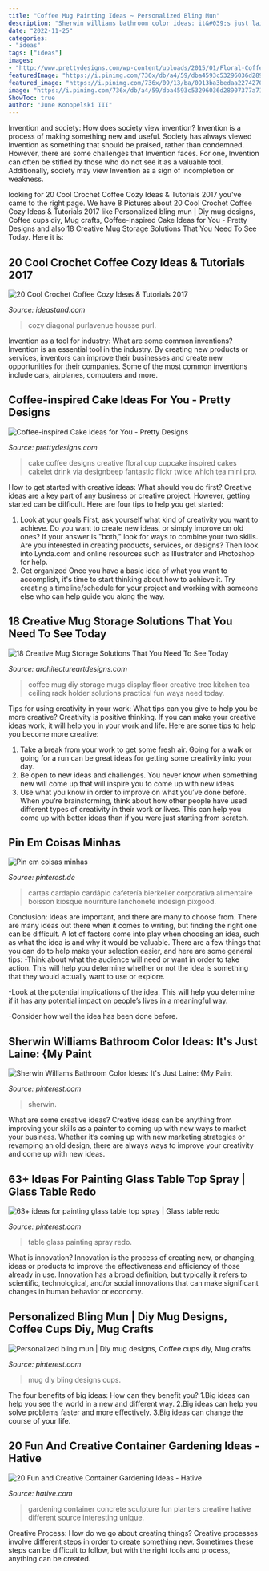 ```yaml
---
title: "Coffee Mug Painting Ideas ~ Personalized Bling Mun"
description: "Sherwin williams bathroom color ideas: it&#039;s just laine: {my paint"
date: "2022-11-25"
categories:
- "ideas"
tags: ["ideas"]
images:
- "http://www.prettydesigns.com/wp-content/uploads/2015/01/Floral-Coffee-Cake.jpg"
featuredImage: "https://i.pinimg.com/736x/db/a4/59/dba4593c53296036d28907377a71ca8f--coffee-shop-menu-coffee-shops.jpg"
featured_image: "https://i.pinimg.com/736x/09/13/ba/0913ba3bedaa2274270c0bd65d84f864.jpg"
image: "https://i.pinimg.com/736x/db/a4/59/dba4593c53296036d28907377a71ca8f--coffee-shop-menu-coffee-shops.jpg"
ShowToc: true
author: "June Konopelski III"
---
```



Invention and society: How does society view invention?
Invention is a process of making something new and useful. Society has always viewed Invention as something that should be praised, rather than condemned. However, there are some challenges that Invention faces. For one, Invention can often be stifled by those who do not see it as a valuable tool. Additionally, society may view Invention as a sign of incompletion or weakness.

	

		
looking for 20 Cool Crochet Coffee Cozy Ideas &amp; Tutorials 2017 you've came to the right page. We have 8 Pictures about 20 Cool Crochet Coffee Cozy Ideas &amp; Tutorials 2017 like Personalized bling mun | Diy mug designs, Coffee cups diy, Mug crafts, Coffee-inspired Cake Ideas for You - Pretty Designs and also 18 Creative Mug Storage Solutions That You Need To See Today. Here it is:
		
    
## 20 Cool Crochet Coffee Cozy Ideas &amp; Tutorials 2017

<img loading=lazy src="https://ideastand.com/wp-content/uploads/2014/09/crochet-coffee-cozy/13-diy-crochet-coffee-cozy-ideas.jpg" onerror="this.onerror=null;this.src='https://tse1.mm.bing.net/th?id=OIP.ngPOj2YYWbeA_UVa8NDx2wHaHa&amp;pid=15.1';" alt="20 Cool Crochet Coffee Cozy Ideas &amp; Tutorials 2017">

_Source: ideastand.com_

>cozy diagonal purlavenue housse purl. 

	

Invention as a tool for industry: What are some common inventions?
Invention is an essential tool in the industry. By creating new products or services, inventors can improve their businesses and create new opportunities for their companies. Some of the most common inventions include cars, airplanes, computers and more.

    
## Coffee-inspired Cake Ideas For You - Pretty Designs

<img loading=lazy src="http://www.prettydesigns.com/wp-content/uploads/2015/01/Floral-Coffee-Cake.jpg" onerror="this.onerror=null;this.src='https://tse3.mm.bing.net/th?id=OIP.GTHIPcqQdLKPiPPFnTj-AAHaFj&amp;pid=15.1';" alt="Coffee-inspired Cake Ideas for You - Pretty Designs">

_Source: prettydesigns.com_

>cake coffee designs creative floral cup cupcake inspired cakes cakelet drink via designbeep fantastic flickr twice which tea mini pro. 

	

How to get started with creative ideas: What should you do first?
Creative ideas are a key part of any business or creative project. However, getting started can be difficult. Here are four tips to help you get started:
1. Look at your goals 
First, ask yourself what kind of creativity you want to achieve. Do you want to create new ideas, or simply improve on old ones? If your answer is "both," look for ways to combine your two skills. Are you interested in creating products, services, or designs? Then look into Lynda.com and online resources such as Illustrator and Photoshop for help.
2. Get organized 
Once you have a basic idea of what you want to accomplish, it's time to start thinking about how to achieve it. Try creating a timeline/schedule for your project and working with someone else who can help guide you along the way.

    
## 18 Creative Mug Storage Solutions That You Need To See Today

<img loading=lazy src="https://www.architectureartdesigns.com/wp-content/uploads/2016/09/17-35.jpg" onerror="this.onerror=null;this.src='https://tse4.mm.bing.net/th?id=OIP.GZhy9VZmbDjGnp6LUsZp-AHaJ4&amp;pid=15.1';" alt="18 Creative Mug Storage Solutions That You Need To See Today">

_Source: architectureartdesigns.com_

>coffee mug diy storage mugs display floor creative tree kitchen tea ceiling rack holder solutions practical fun ways need today. 

	

Tips for using creativity in your work: What tips can you give to help you be more creative?
Creativity is positive thinking. If you can make your creative ideas work, it will help you in your work and life. Here are some tips to help you become more creative: 
1. Take a break from your work to get some fresh air. Going for a walk or going for a run can be great ideas for getting some creativity into your day. 
2. Be open to new ideas and challenges. You never know when something new will come up that will inspire you to come up with new ideas. 
3. Use what you know in order to improve on what you’ve done before. When you’re brainstorming, think about how other people have used different types of creativity in their work or lives. This can help you come up with better ideas than if you were just starting from scratch. 

    
## Pin Em Coisas Minhas

<img loading=lazy src="https://i.pinimg.com/736x/db/a4/59/dba4593c53296036d28907377a71ca8f--coffee-shop-menu-coffee-shops.jpg" onerror="this.onerror=null;this.src='https://tse2.mm.bing.net/th?id=OIP.0IjC8j_VV71tErwkf4S0rQHaN6&amp;pid=15.1';" alt="Pin em coisas minhas">

_Source: pinterest.de_

>cartas cardapio cardápio cafetería bierkeller corporativa alimentaire boisson kiosque nourriture lanchonete indesign pixgood. 

	

Conclusion: Ideas are important, and there are many to choose from.
There are many ideas out there when it comes to writing, but finding the right one can be difficult. A lot of factors come into play when choosing an idea, such as what the idea is and why it would be valuable. There are a few things that you can do to help make your selection easier, and here are some general tips:
-Think about what the audience will need or want in order to take action. This will help you determine whether or not the idea is something that they would actually want to use or explore.

-Look at the potential implications of the idea. This will help you determine if it has any potential impact on people’s lives in a meaningful way.

-Consider how well the idea has been done before.

    
## Sherwin Williams Bathroom Color Ideas: It&#039;s Just Laine: {My Paint

<img loading=lazy src="https://i.pinimg.com/736x/fd/38/56/fd3856e314dc120b10720c58e948f762.jpg" onerror="this.onerror=null;this.src='https://tse2.mm.bing.net/th?id=OIP.U-nqv5V-abNrXJKjPfj9VAHaLG&amp;pid=15.1';" alt="Sherwin Williams Bathroom Color Ideas: It&#039;s Just Laine: {My Paint">

_Source: pinterest.com_

>sherwin. 

	

What are some creative ideas?
Creative ideas can be anything from improving your skills as a painter to coming up with new ways to market your business. Whether it’s coming up with new marketing strategies or revamping an old design, there are always ways to improve your creativity and come up with new ideas.

    
## 63+ Ideas For Painting Glass Table Top Spray | Glass Table Redo

<img loading=lazy src="https://i.pinimg.com/736x/34/f1/8e/34f18e238ed17a38d482b1ae171c2e9d.jpg" onerror="this.onerror=null;this.src='https://tse4.mm.bing.net/th?id=OIP.qda8mS_l9Qv4UDgXpAHJ0wAAAA&amp;pid=15.1';" alt="63+ ideas for painting glass table top spray | Glass table redo">

_Source: pinterest.com_

>table glass painting spray redo. 

	

What is innovation?
Innovation is the process of creating new, or changing, ideas or products to improve the effectiveness and efficiency of those already in use. Innovation has a broad definition, but typically it refers to scientific, technological, and/or social innovations that can make significant changes in human behavior or economy.

    
## Personalized Bling Mun | Diy Mug Designs, Coffee Cups Diy, Mug Crafts

<img loading=lazy src="https://i.pinimg.com/736x/09/13/ba/0913ba3bedaa2274270c0bd65d84f864.jpg" onerror="this.onerror=null;this.src='https://tse2.mm.bing.net/th?id=OIP.ihkmt3mpnRRVMv3lJ4dFTAHaJ3&amp;pid=15.1';" alt="Personalized bling mun | Diy mug designs, Coffee cups diy, Mug crafts">

_Source: pinterest.com_

>mug diy bling designs cups. 

	

The four benefits of big ideas: How can they benefit you?
1.Big ideas can help you see the world in a new and different way.
2.Big ideas can help you solve problems faster and more effectively.
3.Big ideas can change the course of your life.

    
## 20 Fun And Creative Container Gardening Ideas - Hative

<img loading=lazy src="https://hative.com/wp-content/uploads/2014/11/container-gardening-ideas/9-concrete-sculpture-gardening.jpg" onerror="this.onerror=null;this.src='https://tse1.mm.bing.net/th?id=OIP.cbD5ktlbGPAkDhat5Q9BvAHaIc&amp;pid=15.1';" alt="20 Fun and Creative Container Gardening Ideas - Hative">

_Source: hative.com_

>gardening container concrete sculpture fun planters creative hative different source interesting unique. 

	

Creative Process: How do we go about creating things?
Creative processes involve different steps in order to create something new. Sometimes these steps can be difficult to follow, but with the right tools and process, anything can be created.

